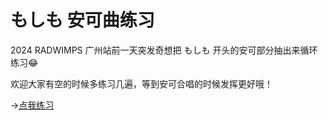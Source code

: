 # もしも 安可曲练习

2024 RADWIMPS 广州站前一天突发奇想把 もしも 开头的安可部分抽出来循环练习😂

欢迎大家有空的时候多练习几遍，等到安可合唱的时候发挥更好哦！

→[点我练习](https://harukiinharu.github.io/moshimo)

